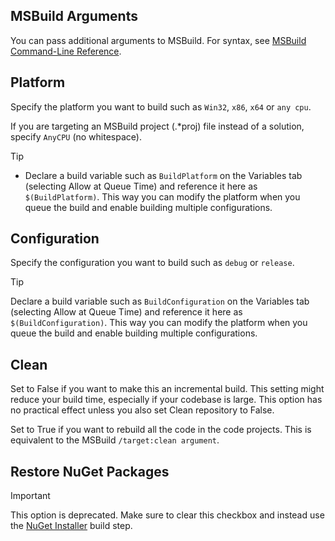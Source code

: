 ## MSBuild Arguments

You can pass additional arguments to MSBuild. For syntax, see [MSBuild Command-Line Reference](https://msdn.microsoft.com/en-us/library/ms164311.aspx).

## Platform

Specify the platform you want to build such as ```Win32```, ```x86```, ```x64``` or ```any cpu```.

If you are targeting an MSBuild project (.&#42;proj) file instead of a solution, specify ```AnyCPU``` (no whitespace).

> [!TIP]
>
> * Declare a build variable such as ```BuildPlatform``` on the Variables tab (selecting Allow at Queue Time) and reference it here as ```$(BuildPlatform)```. This way you can modify the platform when you queue the build and enable building multiple configurations.

## Configuration

Specify the configuration you want to build such as ```debug``` or ```release```.

> [!TIP]
>
> Declare a build variable such as ```BuildConfiguration``` on the Variables tab (selecting Allow at Queue Time) and reference it here as ```$(BuildConfiguration)```. This way you can modify the platform when you queue the build and enable building multiple configurations.

## Clean

Set to False if you want to make this an incremental build. This setting might reduce your build time, especially if your codebase is large. This option has no practical effect unless you also set Clean repository to False.

Set to True if you want to rebuild all the code in the code projects. This is equivalent to the MSBuild ```/target:clean argument```.

## Restore NuGet Packages

> [!IMPORTANT]
>
> This option is deprecated. Make sure to clear this checkbox and instead use the [NuGet Installer](../package/nuget-installer.md) build step.
